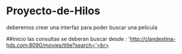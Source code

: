 # Proyecto-de-Hilos
deberemos crear una interfaz para poder buscar una pelicula<br>

##inicio
las consultas se deberan buscar desde : 'http://clandestina-hds.com:8090/movies/title?search='<br>
